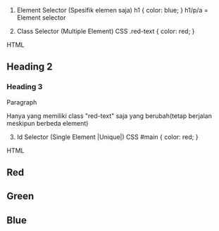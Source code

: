 1. Element Selector (Spesifik elemen saja)
h1 {
   color: blue;
}
h1/p/a = Element selector



2. Class Selector (Multiple Element)
CSS
.red-text {
   color: red;
}

HTML
<h2 class="red-text">Heading 2</h2>
<h3>Heading 3</h3>
<p class="red-text">Paragraph</p>
Hanya yang memiliki class "red-text" saja yang berubah(tetap berjalan meskipun berbeda element)



3. Id Selector (Single Element |Unique|)
CSS
#main {
   color: red;
}

HTML
<h2 id="main">Red</h2>
<h2>Green</h2>
<h2>Blue</h2>
